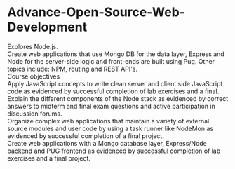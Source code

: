 # Advance-Open-Source-Web-Development
Explores Node.js. <br>
Create web applications that use Mongo DB for the data layer, Express and Node for the server-side logic and front-ends are built using Pug. Other topics include: NPM, routing and REST API's. <br>
Course objectives<br>
Apply JavaScript concepts to write clean server and client side JavaScript code as evidenced by successful completion of lab exercises and a final.<br>
Explain the different components of the Node stack as evidenced by correct answers to midterm and final exam questions and active participation in discussion forums.<br>
Organize complex web applications that maintain a variety of external source modules and user code by using a task runner like NodeMon as evidenced by successful completion of a final project.<br>
Create web applications with a Mongo database layer, Express/Node backend and PUG  frontend as evidenced by successful completion of lab exercises and a final project.<br>
